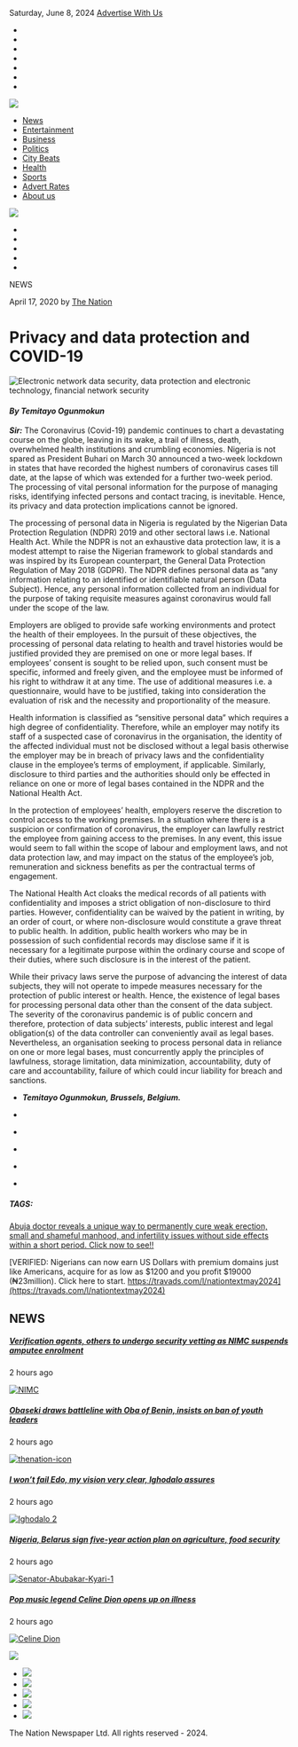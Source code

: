 Saturday, June 8, 2024 [Advertise With Us](https://thenationonlineng.net/advert-rates)

* [](# "Follow us on our Whatsapp Channel")
* [](# "Follow Us on Instagram")
* [](# "Follow us on Tiktok")
* [](# "Follow Us on X")
* [](# "Follow Us on Facebook")
* [](# "Follow Our Channel on Telegram")
* [](# "Follow us on Linkedin")

[![](https://thenationonlineng.net/wp-content/themes/thenation/assets/build/images/logo.svg)](https://thenationonlineng.net/)

* [News](https://thenationonlineng.net/news/)
* [Entertainment](https://thenationonlineng.net/entertainment/)
* [Business](https://thenationonlineng.net/business/)
* [Politics](https://thenationonlineng.net/politics/)
* [City Beats](https://thenationonlineng.net/city-beats/)
* [Health](https://thenationonlineng.net/health/)
* [Sports](https://thenationonlineng.net/sports/)
* [Advert Rates](https://thenationonlineng.net/advert-rates/)
* [About us](https://thenationonlineng.net/about-us/)

[![](https://thenationonlineng.net/wp-content/themes/thenation/assets/build/images/menu.svg)](#)

* [](https://api.whatsapp.com/send?text=https://thenationonlineng.net/privacy-and-data-protection-and-covid-19/)
* [](https://twitter.com/share?text=Privacy%20and%20data%20protection%20and%20COVID-19&url=https://thenationonlineng.net/privacy-and-data-protection-and-covid-19/)
* [](https://www.facebook.com/sharer/sharer.php?u=https://thenationonlineng.net/privacy-and-data-protection-and-covid-19/)
* [](https://telegram.me/share/url?url=https://thenationonlineng.net/privacy-and-data-protection-and-covid-19/&text=Privacy%20and%20data%20protection%20and%20COVID-19)
* [](https://linkedin.com/shareArticle?mini=true&url=https://thenationonlineng.net/privacy-and-data-protection-and-covid-19/)

NEWS

April 17, 2020 by [The Nation](https://thenationonlineng.net/author/alao/ "Posts by The Nation")

Privacy and data protection and COVID-19
========================================

![Electronic network data security, data protection and electronic technology, financial network security](https://cdn.thenationonlineng.net/wp-content/uploads/2024/05/20003146/Nation.jpg)

#### _**By Temitayo Ogunmokun**_

_**Sir:**_ The Coronavirus (Covid-19) pandemic continues to chart a devastating course on the globe, leaving in its wake, a trail of illness, death, overwhelmed health institutions and crumbling economies. Nigeria is not spared as President Buhari on March 30 announced a two-week lockdown in states that have recorded the highest numbers of coronavirus cases till date, at the lapse of which was extended for a further two-week period. The processing of vital personal information for the purpose of managing risks, identifying infected persons and contact tracing, is inevitable. Hence, its privacy and data protection implications cannot be ignored.

The processing of personal data in Nigeria is regulated by the Nigerian Data Protection Regulation (NDPR) 2019 and other sectoral laws i.e. National Health Act. While the NDPR is not an exhaustive data protection law, it is a modest attempt to raise the Nigerian framework to global standards and was inspired by its European counterpart, the General Data Protection Regulation of May 2018 (GDPR). The NDPR defines personal data as “any information relating to an identified or identifiable natural person (Data Subject). Hence, any personal information collected from an individual for the purpose of taking requisite measures against coronavirus would fall under the scope of the law.

Employers are obliged to provide safe working environments and protect the health of their employees. In the pursuit of these objectives, the processing of personal data relating to health and travel histories would be justified provided they are premised on one or more legal bases. If employees’ consent is sought to be relied upon, such consent must be specific, informed and freely given, and the employee must be informed of his right to withdraw it at any time. The use of additional measures i.e. a questionnaire, would have to be justified, taking into consideration the evaluation of risk and the necessity and proportionality of the measure.

Health information is classified as “sensitive personal data” which requires a high degree of confidentiality. Therefore, while an employer may notify its staff of a suspected case of coronavirus in the organisation, the identity of the affected individual must not be disclosed without a legal basis otherwise the employer may be in breach of privacy laws and the confidentiality clause in the employee’s terms of employment, if applicable. Similarly, disclosure to third parties and the authorities should only be effected in reliance on one or more of legal bases contained in the NDPR and the National Health Act.

In the protection of employees’ health, employers reserve the discretion to control access to the working premises. In a situation where there is a suspicion or confirmation of coronavirus, the employer can lawfully restrict the employee from gaining access to the premises. In any event, this issue would seem to fall within the scope of labour and employment laws, and not data protection law, and may impact on the status of the employee’s job, remuneration and sickness benefits as per the contractual terms of engagement.

The National Health Act cloaks the medical records of all patients with confidentiality and imposes a strict obligation of non-disclosure to third parties. However, confidentiality can be waived by the patient in writing, by an order of court, or where non-disclosure would constitute a grave threat to public health. In addition, public health workers who may be in possession of such confidential records may disclose same if it is necessary for a legitimate purpose within the ordinary course and scope of their duties, where such disclosure is in the interest of the patient.

While their privacy laws serve the purpose of advancing the interest of data subjects, they will not operate to impede measures necessary for the protection of public interest or health. Hence, the existence of legal bases for processing personal data other than the consent of the data subject. The severity of the coronavirus pandemic is of public concern and therefore, protection of data subjects’ interests, public interest and legal obligation(s) of the data controller can conveniently avail as legal bases. Nevertheless, an organisation seeking to process personal data in reliance on one or more legal bases, must concurrently apply the principles of lawfulness, storage limitation, data minimization, accountability, duty of care and accountability, failure of which could incur liability for breach and sanctions.

* _**Temitayo Ogunmokun, Brussels, Belgium.**_

* [](https://api.whatsapp.com/send?text=https://thenationonlineng.net/privacy-and-data-protection-and-covid-19/)
* [](https://twitter.com/share?text=Privacy%20and%20data%20protection%20and%20COVID-19&url=https://thenationonlineng.net/privacy-and-data-protection-and-covid-19/)
* [](https://www.facebook.com/sharer/sharer.php?u=https://thenationonlineng.net/privacy-and-data-protection-and-covid-19/)
* [](https://telegram.me/share/url?url=https://thenationonlineng.net/privacy-and-data-protection-and-covid-19/&text=Privacy%20and%20data%20protection%20and%20COVID-19)
* [](https://linkedin.com/shareArticle?mini=true&url=https://thenationonlineng.net/privacy-and-data-protection-and-covid-19/)

##### TAGS:

[Abuja doctor reveals a unique way to permanently cure weak erection, small and shameful manhood, and infertility issues without side effects within a short period. Click now to see!!](https://naijanaturalsolution.com/wellman/)

[VERIFIED: Nigerians can now earn US Dollars with premium domains just like Americans, acquire for as low as $1200 and you profit $19000 (₦23million). Click here to start. https://travads.com/l/nationtextmay2024](https://travads.com/l/nationtextmay2024)

NEWS
----

##### [Verification agents, others to undergo security vetting as NIMC suspends amputee enrolment](https://thenationonlineng.net/verification-agents-others-to-undergo-security-vetting-as-nimc-suspends-amputee-enrolment/)

2 hours ago

[![NIMC](https://cdn.thenationonlineng.net/wp-content/uploads/2024/05/20003146/Nation.jpg)](https://thenationonlineng.net/verification-agents-others-to-undergo-security-vetting-as-nimc-suspends-amputee-enrolment/%3E)

##### [Obaseki draws battleline with Oba of Benin, insists on ban of youth leaders](https://thenationonlineng.net/obaseki-draws-battleline-with-oba-of-benin-insists-on-ban-of-youth-leaders/)

2 hours ago

[![thenation-icon](https://cdn.thenationonlineng.net/wp-content/uploads/2024/05/20003146/Nation.jpg)](https://thenationonlineng.net/obaseki-draws-battleline-with-oba-of-benin-insists-on-ban-of-youth-leaders/%3E)

##### [I won’t fail Edo, my vision very clear, Ighodalo assures](https://thenationonlineng.net/i-wont-fail-edo-my-vision-very-clear-ighodalo-assures/) 

2 hours ago

[![Ighodalo 2](https://cdn.thenationonlineng.net/wp-content/uploads/2024/05/20003146/Nation.jpg)](https://thenationonlineng.net/i-wont-fail-edo-my-vision-very-clear-ighodalo-assures/%3E)

##### [Nigeria, Belarus sign five-year action plan on agriculture, food security](https://thenationonlineng.net/nigeria-belarus-sign-five-year-action-plan-on-agriculture-food-security/)

2 hours ago

[![Senator-Abubakar-Kyari-1](https://cdn.thenationonlineng.net/wp-content/uploads/2024/05/20003146/Nation.jpg)](https://thenationonlineng.net/nigeria-belarus-sign-five-year-action-plan-on-agriculture-food-security/%3E)

##### [Pop music legend Celine Dion opens up on illness](https://thenationonlineng.net/pop-music-legend-celine-dion-opens-up-on-illness/)

2 hours ago

[![Celine Dion](https://cdn.thenationonlineng.net/wp-content/uploads/2024/05/20003146/Nation.jpg)](https://thenationonlineng.net/pop-music-legend-celine-dion-opens-up-on-illness/%3E)

![](https://thenationonlineng.net/wp-content/themes/thenation/assets/build/images/logo.svg)

* [](#)![](https://thenationonlineng.net/wp-content/themes/thenation/assets/build/images/facebook.svg)
* [](#)![](https://thenationonlineng.net/wp-content/themes/thenation/assets/build/images/twitter.svg)
* [](#)![](https://thenationonlineng.net/wp-content/themes/thenation/assets/build/images/instagram.svg)
* [](#)![](https://thenationonlineng.net/wp-content/themes/thenation/assets/build/images/linkedIn.svg)
* [](#)![](https://thenationonlineng.net/wp-content/themes/thenation/assets/build/images/telegram.svg)

The Nation Newspaper Ltd. All rights reserved - 2024.